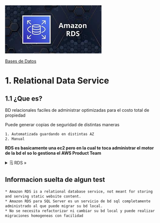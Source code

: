 ![Amazon Aurora](../../00_assets/Bases%20de%20Datos/rds-logo.jpeg)

[Bases de Datos](../../03-Bases_de_Datos/)

# 1. Relational Data Service

## 1.1 ¿Que es?

BD relacionales faciles de administrar optimizadas para el costo total de propiedad 

Puede generar copias de seguridad de distintas maneras

    1. Automatizada guardando en distintas AZ
    2. Manual

**RDS es basicamente una ec2 pero en la cual te toca administrar el motor de la bd el so lo gestiona el AWS Product Team**

<details>
<summary>🗒 RDS »</summary>

| Tipo de servicio |
| ---- |
| SaaS |

</details>


## Informacion suelta de algun test

    * Amazon RDS is a relational database service, not meant for storing and serving static website content.
    * Amazon RDS para SQL Server es un servicio de bd sql completamente administrado al que puede migrar su bd local.
    * No se necesita refactorizar ni cambiar su bd local y puede realizar migraciones homogeneas con facilidad

